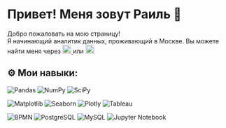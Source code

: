 # Привет! Меня зовут Раиль 👋
Добро пожаловать на мою страницу! <br>
Я начинающий аналитик данных, проживающий в Москве. 
Вы можете найти меня через 
<a href="https://t.me/raiffeisen4">
  <img src="https://cdn.jsdelivr.net/npm/simple-icons@v9/icons/telegram.svg" width="20" height="20" alt="Telegram">
</a> 
или 
<a href="mailto:frr082004@gmail.com">
  <img src="https://cdn.jsdelivr.net/npm/simple-icons@v9/icons/gmail.svg" width="20" height="20" alt="Gmail">
</a>
## ⚙️ Мои навыки:
![Pandas](https://img.shields.io/badge/Pandas-150458?style=for-the-badge&logo=pandas&logoColor=white)
![NumPy](https://img.shields.io/badge/NumPy-013243?style=for-the-badge&logo=numpy&logoColor=white)
![SciPy](https://img.shields.io/badge/SciPy-8CAAE6?style=for-the-badge&logo=scipy&logoColor=white)

![Matplotlib](https://img.shields.io/badge/Matplotlib-11557c?style=for-the-badge&logo=matplotlib&logoColor=white)
![Seaborn](https://img.shields.io/badge/Seaborn-4C72B0?style=for-the-badge&logo=python&logoColor=white)
![Plotly](https://img.shields.io/badge/Plotly-3F4F75?style=for-the-badge&logo=plotly&logoColor=white)
![Tableau](https://img.shields.io/badge/Tableau-E97627?style=for-the-badge&logo=tableau&logoColor=white)

![BPMN](https://img.shields.io/badge/BPMN-000000?style=for-the-badge&logo=uml&logoColor=white)
![PostgreSQL](https://img.shields.io/badge/PostgreSQL-336791?style=for-the-badge&logo=postgresql&logoColor=white)
![MySQL](https://img.shields.io/badge/MySQL-4479A1?style=for-the-badge&logo=mysql&logoColor=white)
![Jupyter Notebook](https://img.shields.io/badge/Jupyter-F37626?style=for-the-badge&logo=jupyter&logoColor=white)




